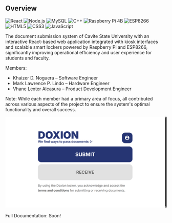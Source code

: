 ## Overview
![React](https://img.shields.io/badge/React-61DAFB?style=flat&logo=react&logoColor=black)
![Node.js](https://img.shields.io/badge/Node.js-339933?style=flat&logo=nodedotjs&logoColor=white)
![MySQL](https://img.shields.io/badge/MySQL-4479A1?style=flat&logo=mysql&logoColor=white)
![C++](https://img.shields.io/badge/C++-00599C?style=flat&logo=c%2B%2B&logoColor=white)
![Raspberry Pi 4B](https://img.shields.io/badge/Raspberry%20Pi-CC0000?style=flat&logo=raspberrypi&logoColor=white)
![ESP8266](https://img.shields.io/badge/ESP8266-000000?style=flat&logo=espressif&logoColor=white)
![HTML5](https://img.shields.io/badge/HTML5-E34F26?style=flat&logo=html5&logoColor=white)
![CSS3](https://img.shields.io/badge/CSS3-1572B6?style=flat&logo=css3&logoColor=white)
![JavaScript](https://img.shields.io/badge/JavaScript-F7DF1E?style=flat&logo=javascript&logoColor=black)

The document submission system of Cavite State University with an interactive React-based web application integrated with kiosk interfaces and scalable smart lockers powered by Raspberry Pi and ESP8266, significantly improving operational efficiency and user experience for students and faculty.

Members:
- Khaizer D. Noguera – Software Engineer
- Mark Lawrence P. Lindo – Hardware Engineer
- Vhane Lexter Alcasura – Product Development Engineer

Note: While each member had a primary area of focus, all contributed across various aspects of the project to ensure the system's optimal functionality and overall success.

![App Screenshot](/Doxion.gif)

Full Documentation: Soon!
